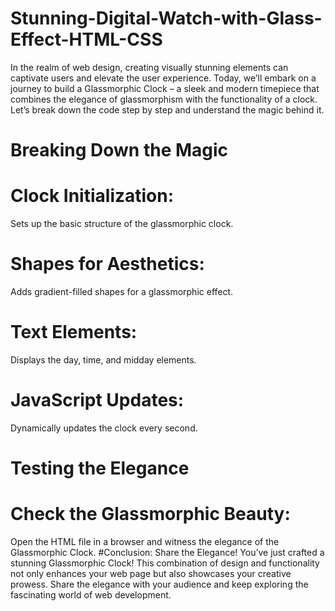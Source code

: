 # Stunning-Digital-Watch-with-Glass-Effect-HTML-CSS

In the realm of web design, creating visually stunning elements can captivate users and elevate the user experience. Today, we’ll embark on a journey to build a Glassmorphic Clock – a sleek and modern timepiece that combines the elegance of glassmorphism with the functionality of a clock. Let’s break down the code step by step and understand the magic behind it.

# Breaking Down the Magic
# Clock Initialization:
Sets up the basic structure of the glassmorphic clock.
# Shapes for Aesthetics:
Adds gradient-filled shapes for a glassmorphic effect.
# Text Elements:
Displays the day, time, and midday elements.
# JavaScript Updates:
Dynamically updates the clock every second.
# Testing the Elegance
# Check the Glassmorphic Beauty:
Open the HTML file in a browser and witness the elegance of the Glassmorphic Clock.
#Conclusion: Share the Elegance!
You’ve just crafted a stunning Glassmorphic Clock! This combination of design and functionality not only enhances your web page but also showcases your creative prowess. Share the elegance with your audience and keep exploring the fascinating world of web development.
